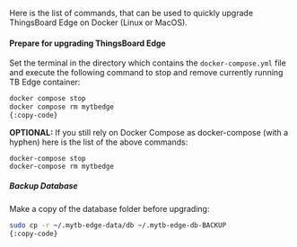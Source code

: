 Here is the list of commands, that can be used to quickly upgrade ThingsBoard Edge on Docker (Linux or MacOS).

#### Prepare for upgrading ThingsBoard Edge
Set the terminal in the directory which contains the `docker-compose.yml` file and execute the following command
to stop and remove currently running TB Edge container:

```bash
docker compose stop
docker compose rm mytbedge
{:copy-code}
```

**OPTIONAL:** If you still rely on Docker Compose as docker-compose (with a hyphen) here is the list of the above commands:
```text
docker-compose stop
docker-compose rm mytbedge
```
##### Backup Database
Make a copy of the database folder before upgrading:

```bash
sudo cp -r ~/.mytb-edge-data/db ~/.mytb-edge-db-BACKUP
{:copy-code}
```
